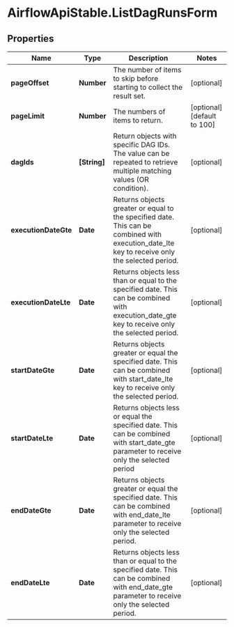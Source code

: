 # AirflowApiStable.ListDagRunsForm

## Properties

Name | Type | Description | Notes
------------ | ------------- | ------------- | -------------
**pageOffset** | **Number** | The number of items to skip before starting to collect the result set. | [optional] 
**pageLimit** | **Number** | The numbers of items to return. | [optional] [default to 100]
**dagIds** | **[String]** | Return objects with specific DAG IDs. The value can be repeated to retrieve multiple matching values (OR condition). | [optional] 
**executionDateGte** | **Date** | Returns objects greater or equal to the specified date. This can be combined with execution_date_lte key to receive only the selected period.  | [optional] 
**executionDateLte** | **Date** | Returns objects less than or equal to the specified date. This can be combined with execution_date_gte key to receive only the selected period.  | [optional] 
**startDateGte** | **Date** | Returns objects greater or equal the specified date. This can be combined with start_date_lte key to receive only the selected period.  | [optional] 
**startDateLte** | **Date** | Returns objects less or equal the specified date. This can be combined with start_date_gte parameter to receive only the selected period  | [optional] 
**endDateGte** | **Date** | Returns objects greater or equal the specified date. This can be combined with end_date_lte parameter to receive only the selected period.  | [optional] 
**endDateLte** | **Date** | Returns objects less than or equal to the specified date. This can be combined with end_date_gte parameter to receive only the selected period.  | [optional] 


